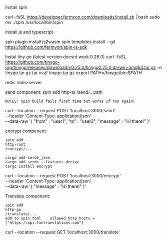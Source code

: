 
Install spin

curl -fsSL https://developer.fermyon.com/downloads/install.sh | bash
sudo mv ./spin /usr/local/bin/spin

Install js and typescript 

spin plugin install js2wasm
spin templates install --git https://github.com/fermyon/spin-js-sdk

Instal tiny go (latest version doesnt work 0.26.0)
    curl -fsSL https://github.com/tinygo-org/tinygo/releases/download/v0.25.0/tinygo0.25.0.darwin-amd64.tar.gz -o tinygo.tar.gz 
    tar xvzf tinygo.tar.gz 
    export PATH=<extract location>/tinygo/bin:$PATH

redis
    redis-server

send component:
    spin add
    http-ts
    /send/.. path

    NOTES: spin build fails first time but works if run again!

curl --location --request POST 'localhost:3000/send' \
--header 'Content-Type: application/json' \
--data-raw '{
    "from" : "user1",
    "to" : "user2",
    "message" : "Hi there!" 
}'


encrypt compenent:

    spin add 
    http-rust
    /encrypt/...

    cargo add serde_json    
    cargo add serde --features derive
    cargo install encrypt

curl --location --request POST 'localhost:3000/encrypt' \
--header 'Content-Type: application/json' \
--data-raw '{
    "message" : "Hi there!" 
}'


Translate component:

    spin add
    http-go
    /translate/...
    add to spin.toml    allowed_http_hosts = ["https://api.funtranslations.com"]

curl --location --request GET 'localhost:3000/translate'